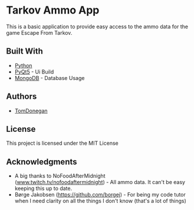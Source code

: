 # Tarkov Ammo App

This is a basic application to provide easy access to the ammo data for the game Escape From Tarkov.

## Built With

* [Python](http://www.python.org)
* [PyQt5](https://pypi.org/project/PyQt5/) - Ui Build
* [MongoDB](https://www.mongodb.com/) - Database Usage

## Authors

* [TomDonegan](https://github.com/tomdonegan)

## License

This project is licensed under the MIT License

## Acknowledgments

* A big thanks to NoFoodAfterMidnight (www.twitch.tv/nofoodaftermidnight) - All ammo data. It can't be easy keeping this up to date.
* Børge Jakobsen (https://github.com/borgej) - For being my code tutor when I need clarity on all the things I don't know (that's a lot of things)

